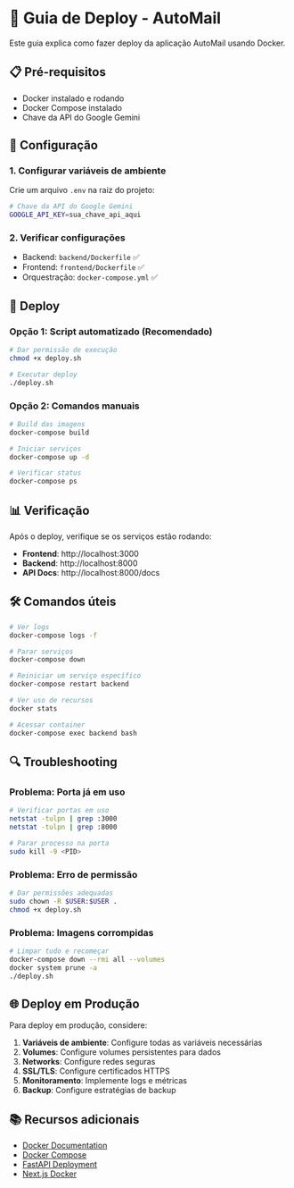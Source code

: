 # 🚀 Guia de Deploy - AutoMail

Este guia explica como fazer deploy da aplicação AutoMail usando Docker.

## 📋 Pré-requisitos

- Docker instalado e rodando
- Docker Compose instalado
- Chave da API do Google Gemini

## 🔧 Configuração

### 1. Configurar variáveis de ambiente

Crie um arquivo `.env` na raiz do projeto:

```bash
# Chave da API do Google Gemini
GOOGLE_API_KEY=sua_chave_api_aqui
```

### 2. Verificar configurações

- Backend: `backend/Dockerfile` ✅
- Frontend: `frontend/Dockerfile` ✅
- Orquestração: `docker-compose.yml` ✅

## 🚀 Deploy

### Opção 1: Script automatizado (Recomendado)

```bash
# Dar permissão de execução
chmod +x deploy.sh

# Executar deploy
./deploy.sh
```

### Opção 2: Comandos manuais

```bash
# Build das imagens
docker-compose build

# Iniciar serviços
docker-compose up -d

# Verificar status
docker-compose ps
```

## 📊 Verificação

Após o deploy, verifique se os serviços estão rodando:

- **Frontend**: http://localhost:3000
- **Backend**: http://localhost:8000
- **API Docs**: http://localhost:8000/docs

## 🛠️ Comandos úteis

```bash
# Ver logs
docker-compose logs -f

# Parar serviços
docker-compose down

# Reiniciar um serviço específico
docker-compose restart backend

# Ver uso de recursos
docker stats

# Acessar container
docker-compose exec backend bash
```

## 🔍 Troubleshooting

### Problema: Porta já em uso
```bash
# Verificar portas em uso
netstat -tulpn | grep :3000
netstat -tulpn | grep :8000

# Parar processo na porta
sudo kill -9 <PID>
```

### Problema: Erro de permissão
```bash
# Dar permissões adequadas
sudo chown -R $USER:$USER .
chmod +x deploy.sh
```

### Problema: Imagens corrompidas
```bash
# Limpar tudo e recomeçar
docker-compose down --rmi all --volumes
docker system prune -a
./deploy.sh
```

## 🌐 Deploy em Produção

Para deploy em produção, considere:

1. **Variáveis de ambiente**: Configure todas as variáveis necessárias
2. **Volumes**: Configure volumes persistentes para dados
3. **Networks**: Configure redes seguras
4. **SSL/TLS**: Configure certificados HTTPS
5. **Monitoramento**: Implemente logs e métricas
6. **Backup**: Configure estratégias de backup

## 📚 Recursos adicionais

- [Docker Documentation](https://docs.docker.com/)
- [Docker Compose](https://docs.docker.com/compose/)
- [FastAPI Deployment](https://fastapi.tiangolo.com/deployment/)
- [Next.js Docker](https://nextjs.org/docs/deployment#docker-image)
